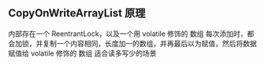 ## CopyOnWriteArrayList 原理
内部存在一个 ReentrantLock，以及一个用 volatile 修饰的 数组
每次添加时，都会加锁，并复制一个内容相同，长度加一的数组，并再最后以为赋值，然后将数据赋值给 volatile 修饰的 数组
适合读多写少的场景